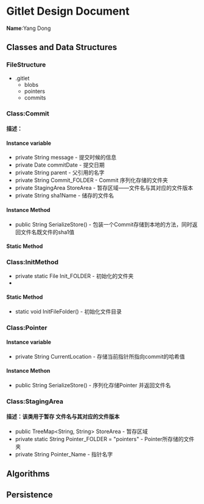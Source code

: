 # Gitlet Design Document

**Name**:Yang Dong

## Classes and Data Structures


### FileStructure
- .gitlet
   - blobs
   - pointers
   - commits


        

### Class:Commit 
#### 描述：

#### Instance variable
* private String message - 提交时候的信息
* private Date commitDate - 提交日期
* private String parent - 父引用的名字
* private String Commit_FOLDER - Commit 序列化存储的文件夹
* private StagingArea StoreArea - 暂存区域——文件名与其对应的文件版本 
* private String sha1Name - 储存的文件名

#### Instance Method 
* public String SerializeStore() - 包装一个Commit存储到本地的方法，同时返回文件名既文件的sha1值

#### Static Method



### Class:InitMethod
* private static File Init_FOLDER - 初始化的文件夹
* 
#### Static Method
 * static void InitFileFolder()  - 初始化文件目录 



### Class:Pointer 
#### Instance variable
* private String CurrentLocation - 存储当前指针所指向commit的哈希值

#### Instance Methon
*  public String SerializeStore() - 序列化存储Pointer 并返回文件名
### Class:StagingArea
#### 描述：该类用于暂存 文件名与其对应的文件版本
* public TreeMap<String, String> StoreArea - 暂存区域 
* private static String Pointer_FOLDER = "pointers" - Pointer所存储的文件夹
* private String Pointer_Name - 指针名字


## Algorithms

## Persistence

